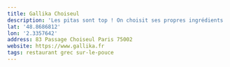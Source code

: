```yaml
---
title: Gallika Choiseul
description: 'Les pitas sont top ! On choisit ses propres ingrédients ! Conseil : bol base pâte plus porc confit 👌🏻.'
lat: '48.8686812'
lon: '2.3357642'
address: 83 Passage Choiseul Paris 75002
website: https://www.gallika.fr
tags: restaurant grec sur-le-pouce
---
```

